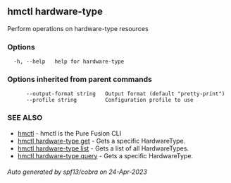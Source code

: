 ## hmctl hardware-type

Perform operations on hardware-type resources

### Options

```
  -h, --help   help for hardware-type
```

### Options inherited from parent commands

```
      --output-format string   Output format (default "pretty-print")
      --profile string         Configuration profile to use
```

### SEE ALSO

* [hmctl](hmctl.md)	 - hmctl is the Pure Fusion CLI
* [hmctl hardware-type get](hmctl_hardware-type_get.md)	 - Gets a specific HardwareType.
* [hmctl hardware-type list](hmctl_hardware-type_list.md)	 - Gets a list of all HardwareTypes.
* [hmctl hardware-type query](hmctl_hardware-type_query.md)	 - Gets a specific HardwareType.

###### Auto generated by spf13/cobra on 24-Apr-2023
